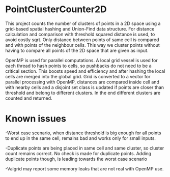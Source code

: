 # PointClusterCounter2D
This project counts the number of clusters of points in a 2D space using a grid-based spatial hashing and Union-Find data structure. For distance calculation and comparison with threshold squared distance is used, to avoid costly sqrt. Only distance between points of same cell is compared and with points of the neighbour cells. This way we cluster points without having to compare all points of the 2D space that are given as input.

OpenMP is used for parallel computations. A local grid vessel is used for each thread to hash points to cells, so pushbacks do not need to be a critical section. This boosts speed and efficiency and after hashing the local cells are merged into the global grid. Grid is converted to a vector for parallel processing with OpenMP, distances are compared inside cell and with nearby cells and a disjoint set class is updated if points are closer than threshold and belong to different clusters. In the end different clusters are counted and returned.

# Known issues
-Worst case scenario, when distance threshold is big enough for all points to end up in the same cell, remains bad and works only for small inputs.

-Duplicate points are being placed in same cell and same cluster, so cluster count remains correct. No check is made for duplicate points. Adding duplicate
 points though, is leading towards the worst case scenario

-Valgrid may report some memory leaks that are not real with OpenMP use.
